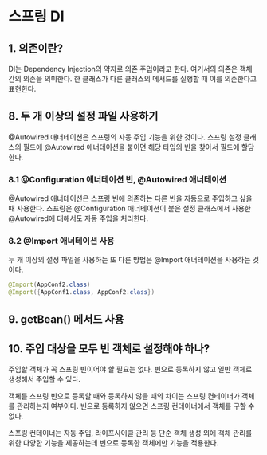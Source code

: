 # 스프링 DI
## 1. 의존이란?
DI는 Dependency Injection의 약자로 의존 주입이라고 한다.
여기서의 의존은 객체 간의 의존을 의미한다.
한 클래스가 다른 클래스의 메서드를 실행할 때 이를 의존한다고 표현한다.

## 8. 두 개 이상의 설정 파일 사용하기
@Autowired 애너테이션은 스프링의 자동 주입 기능을 위한 것이다.
스프링 설정 클래스의 필드에 @Autowired 애너테이션을 붙이면 해당 타입의 빈을 찾아서 필드에 할당한다.
### 8.1 @Configuration 애너테이션 빈, @Autowired 애너테이션
@Autowired 애너테이션은 스프링 빈에 의존하는 다른 빈을 자동으로 주입하고 싶을 때 사용한다.
스프링은 @Configuration 애너테이션이 붙은 설정 클래스에서 사용한 @Autowired에 대해서도 자동 주입을 처리한다.
### 8.2 @Import 애너테이션 사용
두 개 이상의 설정 파일을 사용하는 또 다른 방법은 @Import 애너테이션을 사용하는 것이다.
```java
@Import(AppConf2.class)
@Import({AppConf1.class, AppConf2.class})
```

## 9. getBean() 메서드 사용
 
## 10. 주입 대상을 모두 빈 객체로 설정해야 하나?
주입할 객체가 꼭 스프링 빈이어야 할 필요는 없다. 
빈으로 등록하지 않고 일반 객체로 생성해서 주입할 수 있다.

객체를 스프링 빈으로 등록할 때와 등록하지 않을 때의 차이는 스프링 컨테이너가 객체를 관리하는지 여부이다.
빈으로 등록하지 않으면 스프링 컨테이너에서 객체를 구할 수 없다.

스프링 컨테이너는 자동 주입, 라이프사이클 관리 등 단순 객체 생성 외에 객체 관리를 위한 다양한 기능을 제공하는데 빈으로 등록한 객체에만 기능을 적용한다.